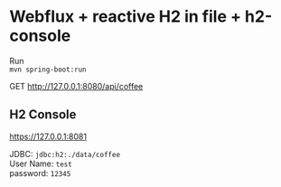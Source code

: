 # Webflux + reactive H2 in file + h2-console
Run  
`mvn spring-boot:run`

GET http://127.0.0.1:8080/api/coffee

## H2 Console 
https://127.0.0.1:8081

JDBC: `jdbc:h2:./data/coffee`  
User Name: `test`  
password: `12345`  